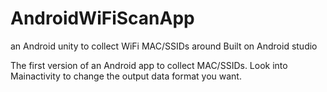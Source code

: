 # AndroidWiFiScanApp
an Android unity to collect WiFi MAC/SSIDs around
Built on Android studio

The first version of an Android app to collect MAC/SSIDs. Look into Mainactivity to change the output data format you want.
